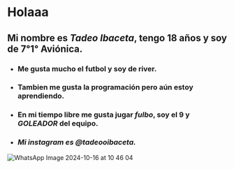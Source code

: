 # Holaaa
## Mi nombre es _***Tadeo Ibaceta***_, tengo 18 años y soy de 7°1° Aviónica.
* ### Me gusta mucho el futbol y soy de **river**. 

* ### Tambien me gusta la **programación** pero aún estoy aprendiendo.
* ### En mi tiempo libre me gusta jugar *fulbo*, soy el 9 y *GOLEADOR* del equipo.
* ### *Mi instagram es @tadeooibaceta.*
![WhatsApp Image 2024-10-16 at 10 46 04](https://github.com/user-attachments/assets/7e19d276-ed5b-4369-82e2-aeee70c40ed4)

